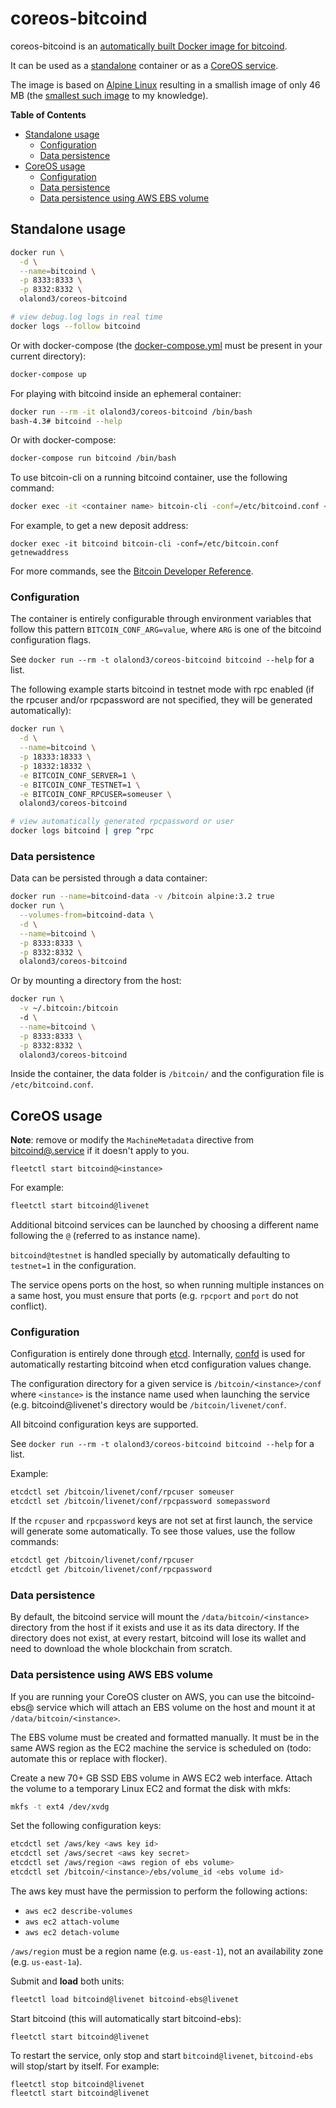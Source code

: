 # coreos-bitcoind

coreos-bitcoind is an [automatically built Docker image for
bitcoind](https://hub.docker.com/r/olalond3/coreos-bitcoind/).

It can be used as a [standalone](#standalone-usage) container or as a
[CoreOS service](#coreos-usage).

The image is based on [Alpine
Linux](https://github.com/gliderlabs/docker-alpine) resulting in a
smallish image of only 46 MB (the [smallest such
image](https://hub.docker.com/search/?q=bitcoind&page=1&isAutomated=0&isOfficial=0&pullCount=0&starCount=1)
to my knowledge).

<!-- START doctoc generated TOC please keep comment here to allow auto update -->
<!-- DON'T EDIT THIS SECTION, INSTEAD RE-RUN doctoc TO UPDATE -->
**Table of Contents**

- [Standalone usage](#standalone-usage)
  - [Configuration](#configuration)
  - [Data persistence](#data-persistence)
- [CoreOS usage](#coreos-usage)
  - [Configuration](#configuration-1)
  - [Data persistence](#data-persistence-1)
  - [Data persistence using AWS EBS volume](#data-persistence-using-aws-ebs-volume)

<!-- END doctoc generated TOC please keep comment here to allow auto update -->

## Standalone usage

```bash
docker run \
  -d \
  --name=bitcoind \
  -p 8333:8333 \
  -p 8332:8332 \
  olalond3/coreos-bitcoind

# view debug.log logs in real time
docker logs --follow bitcoind
```

Or with docker-compose (the [docker-compose.yml](./docker-compose.yml)
must be present in your current directory):

```bash
docker-compose up
```

For playing with bitcoind inside an ephemeral container:

```bash
docker run --rm -it olalond3/coreos-bitcoind /bin/bash
bash-4.3# bitcoind --help
```

Or with docker-compose:

```bash
docker-compose run bitcoind /bin/bash
```

To use bitcoin-cli on a running bitcoind container, use the following
command:

```bash
docker exec -it <container name> bitcoin-cli -conf=/etc/bitcoind.conf <command>
```

For example, to get a new deposit address:

```
docker exec -it bitcoind bitcoin-cli -conf=/etc/bitcoin.conf getnewaddress
```

For more commands, see the [Bitcoin Developer
Reference](https://bitcoin.org/en/developer-reference#rpc-quick-reference).

### Configuration

The container is entirely configurable through environment variables
that follow this pattern `BITCOIN_CONF_ARG=value`, where `ARG` is one
of the bitcoind configuration flags.

See `docker run --rm -t olalond3/coreos-bitcoind bitcoind --help` for a list.

The following example starts bitcoind in testnet mode with rpc enabled
(if the rpcuser and/or rpcpassword are not specified, they will be
generated automatically):

```bash
docker run \
  -d \
  --name=bitcoind \
  -p 18333:18333 \
  -p 18332:18332 \
  -e BITCOIN_CONF_SERVER=1 \
  -e BITCOIN_CONF_TESTNET=1 \
  -e BITCOIN_CONF_RPCUSER=someuser \
  olalond3/coreos-bitcoind

# view automatically generated rpcpassword or user
docker logs bitcoind | grep ^rpc
```

### Data persistence

Data can be persisted through a data container:

```bash
docker run --name=bitcoind-data -v /bitcoin alpine:3.2 true
docker run \
  --volumes-from=bitcoind-data \
  -d \
  --name=bitcoind \
  -p 8333:8333 \
  -p 8332:8332 \
  olalond3/coreos-bitcoind
```

Or by mounting a directory from the host:

```bash
docker run \
  -v ~/.bitcoin:/bitcoin
  -d \
  --name=bitcoind \
  -p 8333:8333 \
  -p 8332:8332 \
  olalond3/coreos-bitcoind
```

Inside the container, the data folder is `/bitcoin/` and the
configuration file is `/etc/bitcoind.conf`.

## CoreOS usage

**Note**: remove or modify the `MachineMetadata` directive from
[bitcoind@.service](./bitcoind@.service) if it doesn't apply to you.

```
fleetctl start bitcoind@<instance>
```

For example:

```bash
fleetctl start bitcoind@livenet
```

Additional bitcoind services can be launched by choosing a different
name following the `@` (referred to as instance name).

`bitcoind@testnet` is handled specially by automatically defaulting to
`testnet=1` in the configuration.

The service opens ports on the host, so when running multiple instances
on a same host, you must ensure that ports (e.g. `rpcport` and `port` do
not conflict).

### Configuration

Configuration is entirely done through
[etcd](https://github.com/coreos/etcd). Internally,
[confd](https://github.com/kelseyhightower/confd) is used for
automatically restarting bitcoind when etcd configuration values change.

The configuration directory for a given service is
`/bitcoin/<instance>/conf` where `<instance>` is the instance name used
when launching the service (e.g.  bitcoind@livenet's directory would be
`/bitcoin/livenet/conf`.

All bitcoind configuration keys are supported.

See `docker run --rm -t olalond3/coreos-bitcoind bitcoind --help` for a list.

Example:

```bash
etcdctl set /bitcoin/livenet/conf/rpcuser someuser
etcdctl set /bitcoin/livenet/conf/rpcpassword somepassword
```

If the `rcpuser` and `rpcpassword` keys are not set at first launch, the
service will generate some automatically. To see those values, use
the follow commands:

```bash
etcdctl get /bitcoin/livenet/conf/rpcuser
etcdctl get /bitcoin/livenet/conf/rpcpassword
```

### Data persistence

By default, the bitcoind service will mount the
`/data/bitcoin/<instance>` directory from the host if it exists and use
it as its data directory. If the directory does not exist, at every
restart, bitcoind will lose its wallet and need to download the whole
blockchain from scratch.

### Data persistence using AWS EBS volume

If you are running your CoreOS cluster on AWS, you can use the
bitcoind-ebs@<instance> service which will attach an EBS volume on the
host and mount it at `/data/bitcoin/<instance>`.

The EBS volume must be created and formatted manually. It must
be in the same AWS region as the EC2 machine the service is scheduled on
(todo: automate this or replace with flocker).

Create a new 70+ GB SSD EBS volume in AWS EC2 web interface. Attach the
volume to a temporary Linux EC2 and format the disk with mkfs:

```bash
mkfs -t ext4 /dev/xvdg
```

Set the following configuration keys:

```bash
etcdctl set /aws/key <aws key id>
etcdctl set /aws/secret <aws key secret>
etcdctl set /aws/region <aws region of ebs volume>
etcdctl set /bitcoin/<instance>/ebs/volume_id <ebs volume id>
```

The aws key must have the permission to perform the following actions:

- `aws ec2 describe-volumes`
- `aws ec2 attach-volume`
- `aws ec2 detach-volume`

`/aws/region` must be a region name (e.g. `us-east-1`), not an
availability zone (e.g. `us-east-1a`).

Submit and **load** both units:

```bash
fleetctl load bitcoind@livenet bitcoind-ebs@livenet
```

Start bitcoind (this will automatically start bitcoind-ebs):

```
fleetctl start bitcoind@livenet
```

To restart the service, only stop and start `bitcoind@livenet`, `bitcoind-ebs`
will stop/start by itself. For example:

```
fleetctl stop bitcoind@livenet
fleetctl start bitcoind@livenet
```